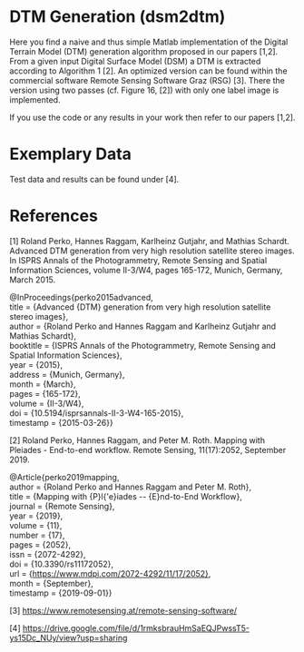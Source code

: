 # DTM Generation (dsm2dtm)

Here you find a naive and thus simple Matlab implementation of the Digital Terrain Model (DTM) generation algorithm proposed in our papers [1,2]. From a given input Digital Surface Model (DSM) a DTM is extracted according to Algorithm 1 [2]. An optimized version can be found within the commercial software Remote Sensing Software Graz (RSG) [3]. There the version using two passes (cf. Figure 16, [2]) with only one label image is implemented.

If you use the code or any results in your work then refer to our papers [1,2].

# Exemplary Data

Test data and results can be found under [4].

# References

[1] Roland Perko, Hannes Raggam, Karlheinz Gutjahr, and Mathias Schardt. Advanced DTM generation from very high resolution satellite stereo images. In ISPRS Annals of the Photogrammetry, Remote Sensing and Spatial Information Sciences, volume II-3/W4, pages 165-172, Munich, Germany, March 2015.

@InProceedings{perko2015advanced,  
  title                    = {Advanced {DTM} generation from very high resolution satellite stereo images},  
  author                   = {Roland Perko and Hannes Raggam and Karlheinz Gutjahr and Mathias Schardt},  
  booktitle                = {ISPRS Annals of the Photogrammetry, Remote Sensing and Spatial Information Sciences},  
  year                     = {2015},  
  address                  = {Munich, Germany},  
  month                    = {March},  
  pages                    = {165-172},  
  volume                   = {II-3/W4},  
  doi                      = {10.5194/isprsannals-II-3-W4-165-2015},  
  timestamp                = {2015-03-26}}  

[2] Roland Perko, Hannes Raggam, and Peter M. Roth. Mapping with Pleiades - End-to-end workflow. Remote Sensing, 11(17):2052, September 2019.

@Article{perko2019mapping,  
  author    = {Roland Perko and Hannes Raggam and Peter M. Roth},  
  title     = {Mapping with {P}l{\'e}iades -- {E}nd-to-End Workflow},  
  journal   = {Remote Sensing},  
  year      = {2019},  
  volume    = {11},  
  number    = {17},  
  pages     = {2052},  
  issn      = {2072-4292},  
  doi       = {10.3390/rs11172052},  
  url       = {https://www.mdpi.com/2072-4292/11/17/2052},   
  month     = {September},  
  timestamp = {2019-09-01}}  

[3] https://www.remotesensing.at/remote-sensing-software/

[4] https://drive.google.com/file/d/1rmksbrauHmSaEQJPwssT5-ys15Dc_NUy/view?usp=sharing
